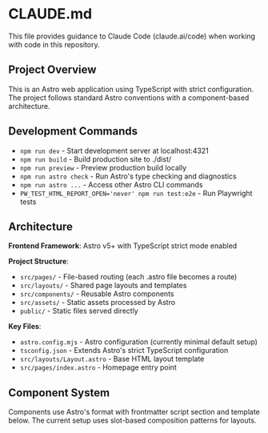 # CLAUDE.md

This file provides guidance to Claude Code (claude.ai/code) when working with code in this repository.

## Project Overview

This is an Astro web application using TypeScript with strict configuration. The project follows standard Astro conventions with a component-based architecture.

## Development Commands

- `npm run dev` - Start development server at localhost:4321
- `npm run build` - Build production site to ./dist/
- `npm run preview` - Preview production build locally
- `npm run astro check` - Run Astro's type checking and diagnostics
- `npm run astro ...` - Access other Astro CLI commands
- `PW_TEST_HTML_REPORT_OPEN='never' npm run test:e2e` - Run Playwright tests

## Architecture

**Frontend Framework**: Astro v5+ with TypeScript strict mode enabled

**Project Structure**:
- `src/pages/` - File-based routing (each .astro file becomes a route)
- `src/layouts/` - Shared page layouts and templates
- `src/components/` - Reusable Astro components
- `src/assets/` - Static assets processed by Astro
- `public/` - Static files served directly

**Key Files**:
- `astro.config.mjs` - Astro configuration (currently minimal default setup)
- `tsconfig.json` - Extends Astro's strict TypeScript configuration
- `src/layouts/Layout.astro` - Base HTML layout template
- `src/pages/index.astro` - Homepage entry point

## Component System

Components use Astro's format with frontmatter script section and template below. The current setup uses slot-based composition patterns for layouts.
